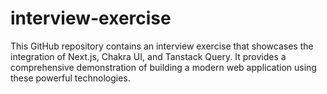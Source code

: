 # interview-exercise
This GitHub repository contains an interview exercise that showcases the integration of Next.js, Chakra UI, and Tanstack Query. It provides a comprehensive demonstration of building a modern web application using these powerful technologies.
